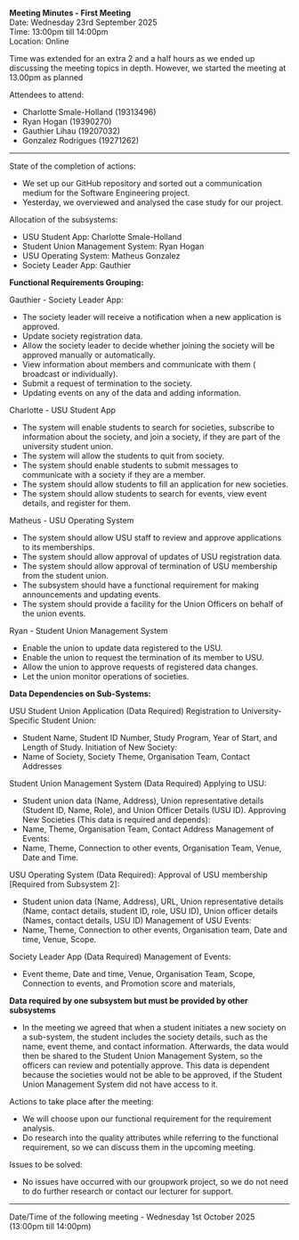 **Meeting Minutes - First Meeting**   
Date: Wednesday 23rd September 2025     
Time: 13:00pm till 14:00pm     
Location: Online     

Time was extended for an extra 2 and a half hours as we ended up discussing the meeting topics in depth. However, we started the meeting at 13.00pm as planned

Attendees to attend:    
- Charlotte Smale-Holland (19313496)   
- Ryan Hogan (19390270)   
- Gauthier Lihau (19207032)    
- Gonzalez Rodrigues (19271262)     

---

State of the completion of actions:
- We set up our GitHub repository and sorted out a communication medium for the Software Engineering project. 
- Yesterday, we overviewed and analysed  the case study for our project. 

Allocation of the subsystems:
- USU Student App: Charlotte Smale-Holland 
- Student Union Management System: Ryan Hogan
- USU Operating System: Matheus Gonzalez
- Society Leader App: Gauthier

**Functional Requirements Grouping:**

Gauthier - Society Leader App:
- The society leader will receive a notification when a new application is approved. 
- Update society registration data. 
- Allow the society leader to decide whether joining the society will be approved manually or automatically. 
- View information about members and communicate with them ( broadcast or individually). 
- Submit a request of termination to the society. 
- Updating events on any of the data and adding information. 

Charlotte - USU Student App
- The system will enable students to search for societies, subscribe to information about the society, and join a society, if they are part of the university student union. 
- The system will allow the students to quit from society. 
- The system should enable students to submit messages to communicate with a society if they are a member. 
- The system should allow students to fill an application for new societies. 
- The system should allow students to search for events, view event details, and register for them. 

Matheus - USU Operating System
- The system should allow USU staff to review and approve applications to its memberships. 
- The system should allow approval of updates of USU registration data. 
- The system should allow approval of termination of USU membership from the student union. 
- The subsystem should have a functional requirement for making announcements and updating events. 
- The system should provide a facility for the Union Officers on behalf of the union events. 

Ryan - Student Union Management System
- Enable the union to update data registered to the USU. 
- Enable the union to request the termination of its member to USU. 
- Allow the union to approve requests of registered data changes.
- Let the union monitor operations of societies. 

**Data Dependencies on Sub-Systems:**

USU Student Union Application (Data Required)
Registration to University-Specific Student Union:
- Student Name, Student ID Number, Study Program, Year of Start, and Length of Study.
Initiation of New Society:
- Name of Society, Society Theme, Organisation Team, Contact Addresses 


Student Union Management System (Data Required)
Applying to USU:
- Student union data (Name, Address), Union representative details (Student ID, Name, Role), and Union Officer Details (USU ID). 
Approving New Societies (This data is required and depends):
- Name, Theme, Organisation Team, Contact Address
Management of Events:
- Name, Theme, Connection to other events, Organisation Team, Venue, Date and Time. 


USU Operating System (Data Required):
Approval of USU membership [Required from Subsystem 2]:
- Student union data (Name, Address), URL, Union representative details (Name, contact details, student ID, role, USU ID), Union officer details (Names, contact details, USU ID)
Management of USU Events:
- Name, Theme, Connection to other events, Organisation team, Date and time, Venue, Scope. 


Society Leader App (Data Required)
Management of Events: 
- Event theme, Date and time, Venue, Organisation Team, Scope, Connection to events, and Promotion score and materials, 

**Data required by one subsystem but must be provided by other subsystems**

- In the meeting we agreed that when a student initiates a new society on a sub-system, the student includes the society details, such as the name, event theme, and contact information. Afterwards, the data would then be shared to the Student Union Management System, so the officers can review and potentially approve. This data is dependent because the societies would not be able to be approved, if the Student Union Management System did not have access to it. 

Actions to take place after the meeting:
- We will choose upon our functional requirement for the requirement analysis.
- Do research into the quality attributes while referring to the functional requirement, so we can discuss them in the upcoming meeting. 

Issues to be solved:
- No issues have occurred with our groupwork project, so we do not need to do further research or contact our lecturer for support. 

---

Date/Time of the following meeting - Wednesday 1st October 2025 (13:00pm till 14:00pm)

